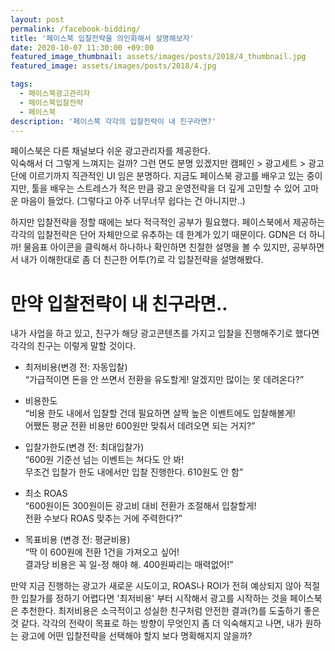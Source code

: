 ```yaml
---
layout: post
permalink: /facebook-bidding/
title: '페이스북 입찰전략을 의인화해서 설명해보자'
date: 2020-10-07 11:30:00 +09:00
featured_image_thumbnail: assets/images/posts/2018/4_thumbnail.jpg
featured_image: assets/images/posts/2018/4.jpg

tags:
  - 페이스북광고관리자
  - 페이스북입찰전략
  - 페이스북
description: '페이스북 각각의 입찰전략이 내 친구라면?'
---
```


페이스북은 다른 채널보다 쉬운 광고관리자를 제공한다.  
익숙해서 더 그렇게 느껴지는 걸까? 그런 면도 분명 있겠지만 캠페인 > 광고세트 > 광고 단에 이르기까지 직관적인 UI 임은 분명하다. 지금도 페이스북 광고를 배우고 있는 중이지만, 툴을 배우는 스트레스가 적은 만큼 광고 운영전략을 더 깊게 고민할 수 있어 고마운 마음이 들었다. (그렇다고 아주 너무너무 쉽다는 건 아니지만..)  

하지만 입찰전략을 정할 때에는 보다 적극적인 공부가 필요했다.
페이스북에서 제공하는 각각의 입찰전략은 단어 자체만으로 유추하는 데 한계가 있기 때문이다. GDN은 더 하니까! 물음표 아이콘을 클릭해서 하나하나 확인하면 친절한 설명을 볼 수 있지만, 공부하면서 내가 이해한대로 좀 더 친근한 어투(?)로 각 입찰전략을 설명해봤다.  


# 만약 입찰전략이 내 친구라면..

내가 사업을 하고 있고, 친구가 해당 광고콘텐츠를 가지고 입찰을 진행해주기로 했다면
각각의 친구는 이렇게 말할 것이다.  

- 최저비용(변경 전: 자동입찰)  
“가급적이면 돈을 안 쓰면서 전환을 유도할게! 알겠지만 많이는 못 데려온다?”  

- 비용한도  
“비용 한도 내에서 입찰할 건데 필요하면 살짝 높은 이벤트에도 입찰해볼게!  
 어쨌든 평균 전환 비용만 600원만 맞춰서 데려오면 되는 거지?”  

- 입찰가한도(변경 전: 최대입찰가)  
“600원 기준선 넘는 이벤트는 쳐다도 안 봐!  
 무조건 입찰가 한도 내에서만 입찰 진행한다. 610원도 안 함”  

- 최소 ROAS  
“600원이든 300원이든 광고비 대비 전환가 조절해서 입찰할게!  
 전환 수보다 ROAS 맞추는 거에 주력한다?”  

- 목표비용 (변경 전: 평균비용)  
“딱 이 600원에 전환 1건을 가져오고 싶어!  
 결과당 비용은 꼭 일-정 해야 해. 400원짜리는 매력없어!”    

만약 지금 진행하는 광고가 새로운 시도이고, ROAS나 ROI가 전혀 예상되지 않아 적절한 입찰가를 정하기 어렵다면 '최저비용' 부터 시작해서 광고를 시작하는 것을 페이스북은 추천한다. 최저비용은 소극적이고 성실한 친구처럼 안전한 결과(?)를 도출하기 좋은 것 같다.
각각의 전략이 목표로 하는 방향이 무엇인지 좀 더 익숙해지고 나면, 내가 원하는 광고에 어떤 입찰전략을 선택해야 할지 보다 명확해지지 않을까?
